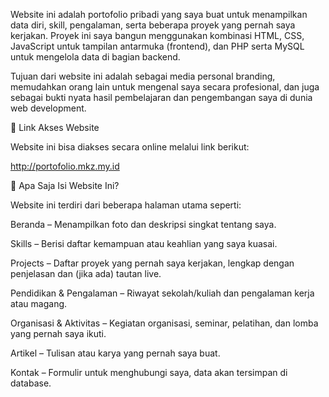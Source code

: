 Website ini adalah portofolio pribadi yang saya buat untuk menampilkan data diri, skill, pengalaman, serta beberapa proyek yang pernah saya kerjakan. Proyek ini saya bangun menggunakan kombinasi HTML, CSS, JavaScript untuk tampilan antarmuka (frontend), dan PHP serta MySQL untuk mengelola data di bagian backend.

Tujuan dari website ini adalah sebagai media personal branding, memudahkan orang lain untuk mengenal saya secara profesional, dan juga sebagai bukti nyata hasil pembelajaran dan pengembangan saya di dunia web development.

🔗 Link Akses Website

Website ini bisa diakses secara online melalui link berikut:

http://portofolio.mkz.my.id

🧩 Apa Saja Isi Website Ini?

Website ini terdiri dari beberapa halaman utama seperti:

Beranda – Menampilkan foto dan deskripsi singkat tentang saya.

Skills – Berisi daftar kemampuan atau keahlian yang saya kuasai.

Projects – Daftar proyek yang pernah saya kerjakan, lengkap dengan penjelasan dan (jika ada) tautan live.

Pendidikan & Pengalaman – Riwayat sekolah/kuliah dan pengalaman kerja atau magang.

Organisasi & Aktivitas – Kegiatan organisasi, seminar, pelatihan, dan lomba yang pernah saya ikuti.

Artikel – Tulisan atau karya yang pernah saya buat.

Kontak – Formulir untuk menghubungi saya, data akan tersimpan di database.
